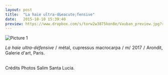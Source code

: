 ```yaml
---
layout: post
title:  "La haie ultra-d&eacute;fensive"
date:   2015-10-10 15:39:40
preview: https://www.dropbox.com/s/torw2w3875kon8e/Vauban_preview.jpg?raw=1
---
```


![Picture 1](https://www.dropbox.com/s/4obs40xmuxebu87/Vauban.jpg?raw=1)

<p style="text-align:justify">
<span style="font-style: italic;">La haie ultra-d&eacute;fensive</span>  / m&eacute;tal, cupressus macrocarpa / m/ 2017 / Arondit, Galerie d'art,
Paris.
</p>
<br> Cr&eacute;dits Photos Salim Santa Lucia.
